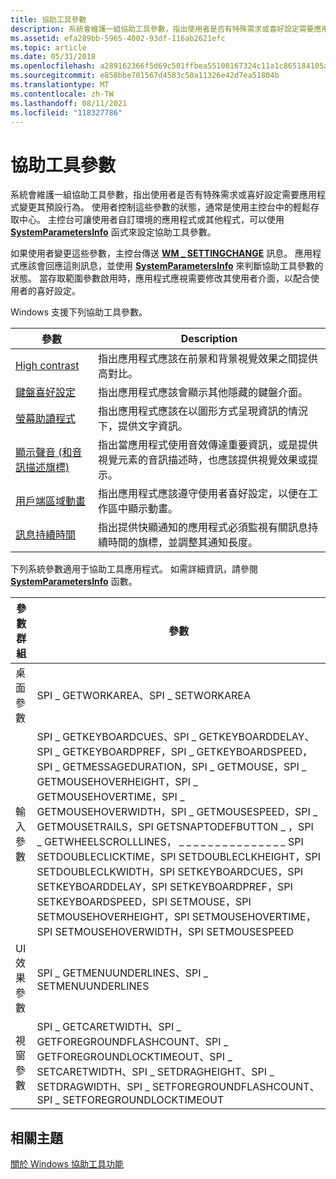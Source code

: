 ```yaml
---
title: 協助工具參數
description: 系統會維護一組協助工具參數，指出使用者是否有特殊需求或喜好設定需要應用程式變更其預設行為。
ms.assetid: efa289bb-5965-4002-93df-116ab2621efc
ms.topic: article
ms.date: 05/31/2018
ms.openlocfilehash: a289162366f5d69c501ffbea55108167324c11a1c865184105afd587f36bcfd3
ms.sourcegitcommit: e858bbe701567d4583c50a11326e42d7ea51804b
ms.translationtype: MT
ms.contentlocale: zh-TW
ms.lasthandoff: 08/11/2021
ms.locfileid: "118327786"
---
```

# <a name="accessibility-parameters"></a>協助工具參數

系統會維護一組協助工具參數，指出使用者是否有特殊需求或喜好設定需要應用程式變更其預設行為。 使用者控制這些參數的狀態，通常是使用主控台中的輕鬆存取中心。 主控台可讓使用者自訂環境的應用程式或其他程式，可以使用 [**SystemParametersInfo**](/windows/desktop/api/winuser/nf-winuser-systemparametersinfoa) 函式來設定協助工具參數。

如果使用者變更這些參數，主控台傳送 [**WM \_ SETTINGCHANGE**](/windows/desktop/winmsg/wm-settingchange) 訊息。 應用程式應該會回應這則訊息，並使用 [**SystemParametersInfo**](/windows/desktop/api/winuser/nf-winuser-systemparametersinfoa) 來判斷協助工具參數的狀態。 當存取範圍參數啟用時，應用程式應視需要修改其使用者介面，以配合使用者的喜好設定。

Windows 支援下列協助工具參數。



| 參數                                                                    | Description                                                                                                                                                                    |
|------------------------------------------------------------------------------|--------------------------------------------------------------------------------------------------------------------------------------------------------------------------------|
| [High contrast](high-contrast-parameter.md)                                 | 指出應用程式應該在前景和背景視覺效果之間提供高對比。                                                                            |
| [鍵盤喜好設定](keyboard-preference-parameter.md)                     | 指出應用程式應該會顯示其他隱藏的鍵盤介面。                                                                                 |
| [螢幕助讀程式](screen-reader-parameter.md)                                 | 指出應用程式應該在以圖形方式呈現資訊的情況下，提供文字資訊。                                     |
| [顯示聲音 (和音訊描述旗標) ](showsounds-parameter.md) | 指出當應用程式使用音效傳達重要資訊，或是提供視覺元素的音訊描述時，也應該提供視覺效果或提示。 |
| [用戶端區域動畫](client-area-animation.md)                           | 指出應用程式應該遵守使用者喜好設定，以便在工作區中顯示動畫。                                                                       |
| [訊息持續時間](message-duration.md)                                     | 指出提供快顯通知的應用程式必須監視有關訊息持續時間的旗標，並調整其通知長度。                                  |



 

下列系統參數適用于協助工具應用程式。 如需詳細資訊，請參閱 [**SystemParametersInfo**](/windows/desktop/api/winuser/nf-winuser-systemparametersinfoa) 函數。



| 參數群組      | 參數                                                                                                                                                                                                                                                                                                                                                                                                                                                                                                                                                                                                                                                         |
|----------------------|-------------------------------------------------------------------------------------------------------------------------------------------------------------------------------------------------------------------------------------------------------------------------------------------------------------------------------------------------------------------------------------------------------------------------------------------------------------------------------------------------------------------------------------------------------------------------------------------------------------------------------------------------------------------|
| 桌面參數   | SPI \_ GETWORKAREA、SPI \_ SETWORKAREA                                                                                                                                                                                                                                                                                                                                                                                                                                                                                                                                                                                                                                |
| 輸入參數     | SPI \_ GETKEYBOARDCUES、SPI \_ GETKEYBOARDDELAY、SPI \_ GETKEYBOARDPREF，SPI \_ GETKEYBOARDSPEED，SPI \_ GETMESSAGEDURATION，SPI \_ GETMOUSE，SPI \_ GETMOUSEHOVERHEIGHT，SPI \_ GETMOUSEHOVERTIME，SPI \_ GETMOUSEHOVERWIDTH，SPI \_ GETMOUSESPEED，SPI \_ GETMOUSETRAILS，SPI GETSNAPTODEFBUTTON \_ ，SPI \_ GETWHEELSCROLLLINES， \_ \_ \_ \_ \_ \_ \_ \_ \_ \_ \_ \_ \_ \_ \_ SPI SETDOUBLECLICKTIME，SPI SETDOUBLECLKHEIGHT，SPI SETDOUBLECLKWIDTH，SPI SETKEYBOARDCUES，SPI SETKEYBOARDDELAY，SPI SETKEYBOARDPREF，SPI SETKEYBOARDSPEED，SPI SETMOUSE，SPI SETMOUSEHOVERHEIGHT，SPI SETMOUSEHOVERTIME，SPI SETMOUSEHOVERWIDTH，SPI SETMOUSESPEED |
| UI 效果參數 | SPI \_ GETMENUUNDERLINES、SPI \_ SETMENUUNDERLINES                                                                                                                                                                                                                                                                                                                                                                                                                                                                                                                                                                                                                    |
| 視窗參數    | SPI \_ GETCARETWIDTH、SPI \_ GETFOREGROUNDFLASHCOUNT、SPI \_ GETFOREGROUNDLOCKTIMEOUT、SPI \_ SETCARETWIDTH、SPI \_ SETDRAGHEIGHT、SPI \_ SETDRAGWIDTH、SPI \_ SETFOREGROUNDFLASHCOUNT、SPI \_ SETFOREGROUNDLOCKTIMEOUT                                                                                                                                                                                                                                                                                                                                                                                                                                                           |



 

## <a name="related-topics"></a>相關主題

<dl> <dt>

[關於 Windows 協助工具功能](about-windows-accessibility-features.md)
</dt> </dl>

 

 